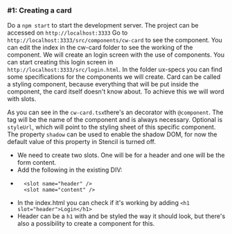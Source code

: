 ### #1: Creating a card

Do a `npm start` to start the development server. The project can be accessed on `http://localhost:3333`
Go to `http://localhost:3333/src/components/cw-card` to see the component. You can edit the index in the cw-card folder to see the working of the component.
We will create an login screen with the use of components. You can start creating this login screen in `http://localhost:3333/src/login.html`.
In the folder ux-specs you can find some specifications for the components we will create. 
Card can be called a styling component, because everything that will be put inside the component, the card itself doesn't know about.
To achieve this we will word with slots.

As you can see in the `cw-card.tsx`there's an decorator with `@component`. The tag will be the name of the component and is always necessary. Optional is `styleUrl`, which will point to the styling sheet of this specific component. The property `shadow` can be used to enable the shadow DOM, for now the default value of this property in Stencil is turned off. 

- We need to create two slots. One will be for a header and one will be the form content. 
- Add the following in the existing DIV:
-       <slot name="header" />
        <slot name="content" />
- In the index.html you can check if it's working by adding     `<h1 slot="header">Login</h1>`
- Header can be a `h1` with and be styled the way it should look, but there's also a possibility to create a component for this. 
        